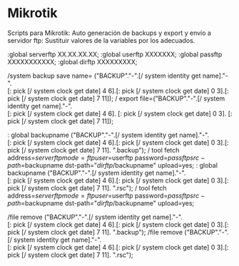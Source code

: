 # Mikrotik

Scripts para Mikrotik:
Auto generación de backups y export y envío a servidor ftp: Sustituir valores de la variables por los adecuados.

:global serverftp XX.XX.XX.XX;
:global userftp XXXXXXX;
:global passftp XXXXXXXXXXX;
:global dirftp XXXXXXXXX;


/system backup save name= ("BACKUP"."-".[/ system identity get name]."-". \
[: pick [/ system clock get date] 4 6].[: pick [/ system clock get date] 0 3].[: pick [/ system clock get date] 7 11]);
/ export file=("BACKUP"."-".[/ system identity get name]."-". \
[: pick [/ system clock get date] 4 6]. [: pick [/ system clock get date] 0 3]. [: pick [/ system clock get date] 7 11]);

: global backupname ("BACKUP"."-".[/ system identity get name]."-". \
[: pick [/ system clock get date] 4 6].[: pick [/ system clock get date] 0 3].[: pick [/ system clock get date] 7 11]. ".backup");
/ tool fetch address=$serverftp mode=ftp user=$userftp password=$passftp src-path=$backupname dst-path="$dirftp/$backupname" upload=yes;
: global backupname ("BACKUP"."-".[/ system identity get name]."-". \
[: pick [/ system clock get date] 4 6].[: pick [/ system clock get date] 0 3].[: pick [/ system clock get date] 7 11]. ".rsc");
/ tool fetch address=$serverftp mode=ftp user=$userftp password=$passftp src-path=$backupname dst-path="$dirftp/$backupname" upload=yes;

/file remove  ("BACKUP"."-".[/ system identity get name]."-". \
[: pick [/ system clock get date] 4 6].[: pick [/ system clock get date] 0 3].[: pick [/ system clock get date] 7 11]. ".backup");
/file remove  ("BACKUP"."-".[/ system identity get name]."-". \
[: pick [/ system clock get date] 4 6].[: pick [/ system clock get date] 0 3].[: pick [/ system clock get date] 7 11]. ".rsc");


